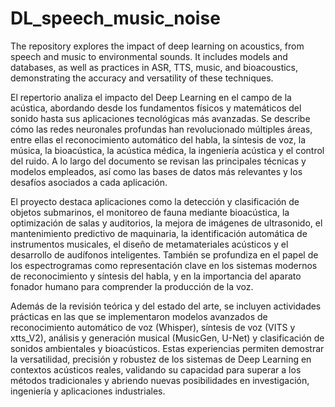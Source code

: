 # DL_speech_music_noise
The repository explores the impact of deep learning on acoustics, from speech and music to environmental sounds. It includes models and databases, as well as practices in ASR, TTS, music, and bioacoustics, demonstrating the accuracy and versatility of these techniques.

El repertorio analiza el impacto del Deep Learning en el campo de la acústica, abordando desde los fundamentos físicos y matemáticos del sonido hasta sus aplicaciones tecnológicas más avanzadas. Se describe cómo las redes neuronales profundas han revolucionado múltiples áreas, entre ellas el reconocimiento automático del habla, la síntesis de voz, la música, la bioacústica, la acústica médica, la ingeniería acústica y el control del ruido. A lo largo del documento se revisan las principales técnicas y modelos empleados, así como las bases de datos más relevantes y los desafíos asociados a cada aplicación.

El proyecto destaca aplicaciones como la detección y clasificación de objetos submarinos, el monitoreo de fauna mediante bioacústica, la optimización de salas y auditorios, la mejora de imágenes de ultrasonido, el mantenimiento predictivo de maquinaria, la identificación automática de instrumentos musicales, el diseño de metamateriales acústicos y el desarrollo de audífonos inteligentes. También se profundiza en el papel de los espectrogramas como representación clave en los sistemas modernos de reconocimiento y síntesis del habla, y en la importancia del aparato fonador humano para comprender la producción de la voz.

Además de la revisión teórica y del estado del arte, se incluyen actividades prácticas en las que se implementaron modelos avanzados de reconocimiento automático de voz (Whisper), síntesis de voz (VITS y xtts_V2), análisis y generación musical (MusicGen, U-Net) y clasificación de sonidos ambientales y bioacústicos. Estas experiencias permiten demostrar la versatilidad, precisión y robustez de los sistemas de Deep Learning en contextos acústicos reales, validando su capacidad para superar a los métodos tradicionales y abriendo nuevas posibilidades en investigación, ingeniería y aplicaciones industriales.

